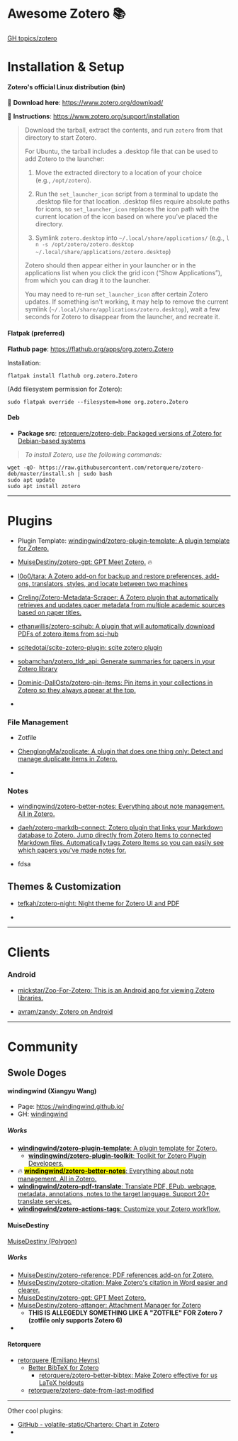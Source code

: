 # Awesome Zotero 📚️

[GH topics/zotero](https://github.com/topics/zotero)

# Installation & Setup

#### Zotero's official Linux distribution (bin)

📀 **Download here**: https://www.zotero.org/download/

🔧 **Instructions**: https://www.zotero.org/support/installation

> Download the tarball, extract the contents, and run `zotero` from that directory to start Zotero.
> 
> For Ubuntu, the tarball includes a .desktop file that can be used to add Zotero to the launcher:
> 
> 1. Move the extracted directory to a location of your choice (e.g., `/opt/zotero`).
> 
> 2. Run the `set_launcher_icon` script from a terminal to update the .desktop file for that location. .desktop files require absolute paths for icons, so `set_launcher_icon` replaces the icon path with the current location of the icon based on where you've placed the directory.
> 
> 3. Symlink `zotero.desktop` into `~/.local/share/applications/` (e.g., `ln -s /opt/zotero/zotero.desktop ~/.local/share/applications/zotero.desktop`)
> 
> Zotero should then appear either in your launcher or in the applications list when you click the grid icon (“Show Applications”), from which you can drag it to the launcher.
> 
> You may need to re-run `set_launcher_icon` after certain Zotero updates. If something isn't working, it may help to remove the current symlink (`~/.local/share/applications/zotero.desktop`), wait a few seconds for Zotero to disappear from the launcher, and recreate it.

#### Flatpak (preferred)

**Flathub page**: https://flathub.org/apps/org.zotero.Zotero

Installation:

```
flatpak install flathub org.zotero.Zotero
```

(Add filesystem permission for Zotero):

```
sudo flatpak override --filesystem=home org.zotero.Zotero
```

#### Deb

- **Package src**: [retorquere/zotero-deb: Packaged versions of Zotero for Debian-based systems](https://github.com/retorquere/zotero-deb)

> *To install Zotero, use the following commands:*

```
wget -qO- https://raw.githubusercontent.com/retorquere/zotero-deb/master/install.sh | sudo bash
sudo apt update
sudo apt install zotero
```

----

# Plugins

- Plugin Template: [windingwind/zotero-plugin-template: A plugin template for Zotero.](https://github.com/windingwind/zotero-plugin-template)

- [MuiseDestiny/zotero-gpt: GPT Meet Zotero.](https://github.com/MuiseDestiny/zotero-gpt) 🔥

- [l0o0/tara: A Zotero add-on for backup and restore preferences, add-ons, translators, styles, and locate between two machines](https://github.com/l0o0/tara)

- [Creling/Zotero-Metadata-Scraper: A Zotero plugin that automatically retrieves and updates paper metadata from multiple academic sources based on paper titles.](https://github.com/Creling/Zotero-Metadata-Scraper)

- [ethanwillis/zotero-scihub: A plugin that will automatically download PDFs of zotero items from sci-hub](https://github.com/ethanwillis/zotero-scihub)

- [scitedotai/scite-zotero-plugin: scite zotero plugin](https://github.com/scitedotai/scite-zotero-plugin)

- [sobamchan/zotero_tldr_api: Generate summaries for papers in your Zotero library](https://github.com/sobamchan/zotero_tldr_api)

- [Dominic-DallOsto/zotero-pin-items: Pin items in your collections in Zotero so they always appear at the top.](https://github.com/Dominic-DallOsto/zotero-pin-items)

- 

### File Management

- Zotfile

- [ChenglongMa/zoplicate: A plugin that does one thing only: Detect and manage duplicate items in Zotero.](https://github.com/ChenglongMa/zoplicate)

- 

### Notes

- [windingwind/zotero-better-notes: Everything about note management. All in Zotero.](https://github.com/windingwind/zotero-better-notes)

- [daeh/zotero-markdb-connect: Zotero plugin that links your Markdown database to Zotero. Jump directly from Zotero Items to connected Markdown files. Automatically tags Zotero Items so you can easily see which papers you&#39;ve made notes for.](https://github.com/daeh/zotero-markdb-connect)

- fdsa

## Themes & Customization

- [tefkah/zotero-night: Night theme for Zotero UI and PDF](https://github.com/tefkah/zotero-night)

- 

---

# Clients

### Android

- [mickstar/Zoo-For-Zotero: This is an Android app for viewing Zotero libraries.](https://github.com/mickstar/Zoo-For-Zotero)

- [avram/zandy: Zotero on Android](https://github.com/avram/zandy)



---



# Community

## Swole Doges



#### windingwind (Xiangyu Wang)

- Page: https://windingwind.github.io/
- GH: [windingwind](https://github.com/windingwind)



##### Works

- [**windingwind/zotero-plugin-template**: A plugin template for Zotero.](https://github.com/windingwind/zotero-plugin-template)
   - [**windingwind/zotero-plugin-toolkit**: Toolkit for Zotero Plugin Developers.](https://github.com/windingwind/zotero-plugin-toolkit)
- 🔥 [**<mark>windingwind/zotero-better-notes</mark>**: Everything about note management. All in Zotero.](https://github.com/windingwind/zotero-better-notes)
- [**windingwind/zotero-pdf-translate**: Translate PDF, EPub, webpage, metadata, annotations, notes to the target language. Support 20+ translate services.](https://github.com/windingwind/zotero-pdf-translate)
- [**windingwind/zotero-actions-tags**: Customize your Zotero workflow.](https://github.com/windingwind/zotero-actions-tags)





#### MuiseDestiny

[MuiseDestiny (Polygon)](https://github.com/MuiseDestiny)



##### Works

- [MuiseDestiny/zotero-reference: PDF references add-on for Zotero.](https://github.com/MuiseDestiny/zotero-reference)
- [MuiseDestiny/zotero-citation: Make Zotero&#39;s citation in Word easier and clearer.](https://github.com/MuiseDestiny/zotero-citation)
- [MuiseDestiny/zotero-gpt: GPT Meet Zotero.](https://github.com/MuiseDestiny/zotero-gpt)
- [MuiseDestiny/zotero-attanger: Attachment Manager for Zotero](https://github.com/MuiseDestiny/zotero-attanger)
   - **THIS IS ALLEGEDLY SOMETHING LIKE A "ZOTFILE" FOR Zotero 7 (zotfile only supports Zotero 6)**
- 





#### Retorquere

- [retorquere (Emiliano Heyns)](https://github.com/retorquere)
   - [Better BibTeX for Zotero](https://retorque.re/zotero-better-bibtex/)
      - [retorquere/zotero-better-bibtex: Make Zotero effective for us LaTeX holdouts](https://github.com/retorquere/zotero-better-bibtex)
   - [retorquere/zotero-date-from-last-modified](https://github.com/retorquere/zotero-date-from-last-modified)



----



Other cool plugins:



- [GitHub - volatile-static/Chartero: Chart in Zotero](https://github.com/volatile-static/Chartero)
- 
